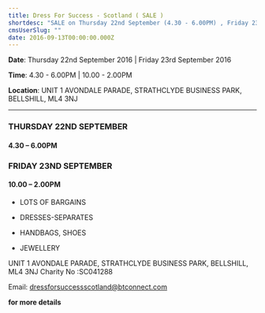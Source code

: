 ```yaml
---
title: Dress For Success - Scotland ( SALE )
shortdesc: "SALE on Thursday 22nd September (4.30 - 6.00PM) , Friday 23nd September (10.00 - 2.00PM) - Lots of Bargains, Dress-Separates, Handbags, Shoes, Jewellery."
cmsUserSlug: ""
date: 2016-09-13T00:00:00.000Z
---
```


**Date**:  Thursday 22nd September 2016 | Friday 23rd September 2016

**Time**: 4.30 - 6.00PM | 10.00 - 2.00PM

**Location**: UNIT 1 AVONDALE PARADE,  STRATHCLYDE BUSINESS PARK,  BELLSHILL, ML4 3NJ
___ 

### THURSDAY 22ND SEPTEMBER

#### **4.30 – 6.00PM**

### FRIDAY 23ND SEPTEMBER

#### **10.00 – 2.00PM**

* LOTS OF BARGAINS

* DRESSES-SEPARATES 

* HANDBAGS, SHOES

* JEWELLERY

UNIT 1 AVONDALE PARADE, STRATHCLYDE BUSINESS PARK, BELLSHILL, ML4 3NJ Charity No :SC041288

Email: [dressforsuccessscotland@btconnect.com](mailto:dressforsuccessscotland@btconnect.com)

**for more details**

  
